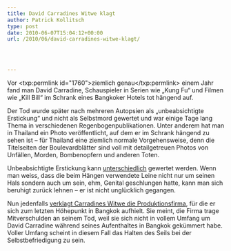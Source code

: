 ```yaml
---
title: David Carradines Witwe klagt
author: Patrick Kollitsch
type: post
date: 2010-06-07T15:04:12+00:00
url: /2010/06/david-carradines-witwe-klagt/




---
```

Vor <txp:permlink id="1760">ziemlich genau</txp:permlink> einem Jahr fand man David Carradine, Schauspieler in Serien wie &#8222;Kung Fu&#8220; und Filmen wie &#8222;Kill Bill&#8220; im Schrank eines Bangkoker Hotels tot hängend auf. 

Der Tod wurde später nach mehreren Autopsien als &#8222;unbeabsichtigte Erstickung&#8220; und nicht als Selbstmord gewertet und war einige Tage lang Thema in verschiedenen Regenbogenpublikationen. Unter anderem hat man in Thailand ein Photo veröffentlicht, auf dem er im Schrank hängend zu sehen ist &#8211; für Thailand eine ziemlich normale Vorgehensweise, denn die Titelseiten der Boulevardblätter sind voll mit detailgetreuen Photos von Unfällen, Morden, Bombenopfern und anderen Toten.

Unbeabsichtigte Erstickung kann [unterschiedlich][1] gewertet werden. Wenn man weiss, dass die beim Hängen verwendete Leine nicht nur um seinen Hals sondern auch um sein, ehm, Genital geschlungen hatte, kann man sich beruhigt zurück lehnen &#8211; er ist nicht unglücklich gegangen. 

Nun jedenfalls [verklagt Carradines Witwe die Produktionsfirma][2], für die er sich zum letzten Höhepunkt in Bangkok aufhielt. Sie meint, die Firma trage Mitverschulden an seinem Tod, weil sie sich nicht in vollem Umfang um David Carradine während seines Aufenthaltes in Bangkok gekümmert habe. Voller Umfang scheint in diesem Fall das Halten des Seils bei der Selbstbefriedigung zu sein.

 [1]: http://en.wikipedia.org/wiki/Erotic_asphyxiation
 [2]: http://www.eonline.com/uberblog/b184174_david_carradines_widow_blames.html